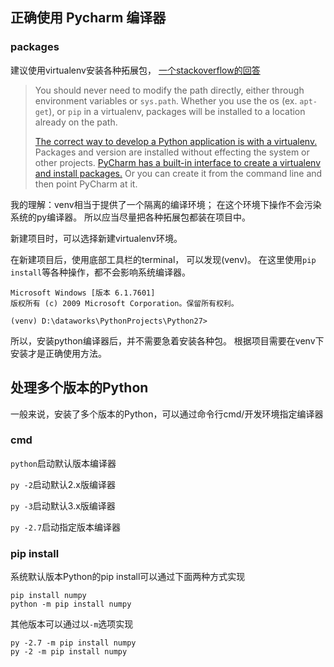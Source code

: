 ## 正确使用 Pycharm 编译器

### packages

建议使用virtualenv安装各种拓展包，
[一个stackoverflow的回答](https://stackoverflow.com/questions/19885821/how-do-i-import-modules-in-pycharm)

> You should never need to modify the path directly,
> either through environment variables or `sys.path`.
> Whether you use the os (ex. `apt-get`), or `pip` in a virtualenv,
> packages will be installed to a location already on the path.
> 
> [The correct way to develop a Python application is with a virtualenv.](https://packaging.python.org/tutorials/installing-packages/#creating-virtual-environments)
> Packages and version are installed without effecting the system or other projects.
> [PyCharm has a built-in interface to create a virtualenv and install packages.](https://www.jetbrains.com/help/pycharm/creating-virtual-environment.html)
> Or you can create it from the command line and then point PyCharm at it.

我的理解：venv相当于提供了一个隔离的编译环境；
在这个环境下操作不会污染系统的py编译器。
所以应当尽量把各种拓展包都装在项目中。

新建项目时，可以选择新建virtualenv环境。

在新建项目后，使用底部工具栏的terminal，
可以发现(venv)。
在这里使用`pip install`等各种操作，都不会影响系统编译器。

```
Microsoft Windows [版本 6.1.7601]
版权所有 (c) 2009 Microsoft Corporation。保留所有权利。

(venv) D:\dataworks\PythonProjects\Python27>
```

所以，安装python编译器后，并不需要急着安装各种包。
根据项目需要在venv下安装才是正确使用方法。

## 处理多个版本的Python

一般来说，安装了多个版本的Python，可以通过命令行cmd/开发环境指定编译器

### cmd

`python`启动默认版本编译器

`py -2`启动默认2.x版编译器

`py -3`启动默认3.x版编译器

`py -2.7`启动指定版本编译器

### pip install

系统默认版本Python的pip install可以通过下面两种方式实现

```
pip install numpy
python -m pip install numpy
```

其他版本可以通过以`-m`选项实现

```
py -2.7 -m pip install numpy
py -2 -m pip install numpy
```
